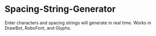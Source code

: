 # Spacing-String-Generator
Enter characters and spacing strings will generate in real time. Works in DrawBot, RoboFont, and Glyphs.
